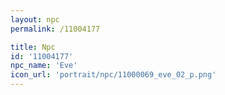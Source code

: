 ```yaml
---
layout: npc
permalink: /11004177

title: Npc
id: '11004177'
npc_name: 'Eve'
icon_url: 'portrait/npc/11000069_eve_02_p.png'
---
```

